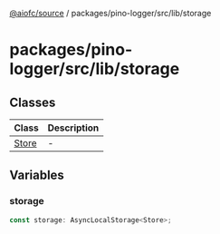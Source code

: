 [@aiofc/source](../../../../../index.md) / packages/pino-logger/src/lib/storage

# packages/pino-logger/src/lib/storage

## Classes

| Class | Description |
| ------ | ------ |
| [Store](classes/Store.md) | - |

## Variables

### storage

```ts
const storage: AsyncLocalStorage<Store>;
```
